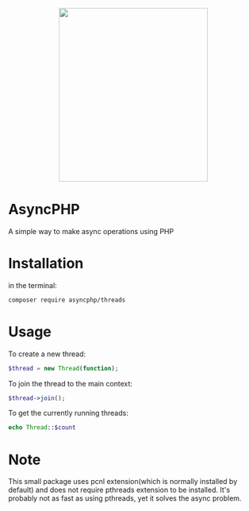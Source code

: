 <p align="center"><img src="https://s7.postimg.org/dq0odxamj/php.png" width="300" height="350"></p>

# AsyncPHP

A simple way to make async operations using PHP

# Installation

in the terminal:
```sh
composer require asyncphp/threads
```

# Usage

To create a new thread:
```php
$thread = new Thread(function);
```

To join the thread to the main context:
```php
$thread->join();
```

To get the currently running threads:
```php
echo Thread::$count
```

# Note
This small package uses pcnl extension(which is normally installed by default) and does not require pthreads extension to be installed.
It's probably not as fast as using pthreads, yet it solves the async problem.